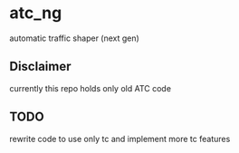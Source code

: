 # atc_ng

automatic traffic shaper (next gen)

## Disclaimer

currently this repo holds only old ATC code

## TODO

rewrite code to use only tc and implement more tc features
